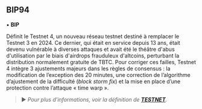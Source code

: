 ## BIP94
▪ **BIP**

Définit le Testnet 4, un nouveau réseau testnet destiné à remplacer le Testnet 3 en 2024. Ce dernier, qui était en service depuis 13 ans, était devenu vulnérable à diverses attaques et avait été le théâtre d'abus d'utilisation par le biais d'airdrops frauduleux d'altcoins, perturbant la distribution normalement gratuite de TBTC. Pour corriger ces failles, Testnet 4 intègre 3 ajustements majeurs dans les règles de consensus : la modification de l’exception des 20 minutes, une correction de l’algorithme d’ajustement de la difficulté (*block storm fix*) et la mise en place d’une protection contre l’attaque « time warp ».

> ► *Pour plus d'informations, voir la définition de [**TESTNET**](/dictionnaire/T.md#testnet).*

